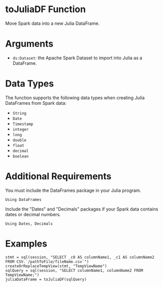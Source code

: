 # toJuliaDF Function
Move Spark data into a new Julia DataFrame.

# Arguments
- `ds:Dataset`: the Apache Spark Dataset to import into Julia as a DataFrame.

# Data Types
The function supports the following data types when creating Julia DataFrames from Spark data:

- `String`
- `Date`
- `Timestamp`
- `integer`
- `long`
- `double`
- `float`
- `decimal`
- `boolean`

# Additional Requirements
You must include the DataFrames package in your Julia program.

`Using DataFrames`

Include the "Dates" and "Decimals" packages if your Spark data contains dates or decimal numbers.

`Using Dates, Decimals`

# Examples
```
stmt = sql(session, "SELECT _c0 AS columnName1, _c1 AS columnName2 FROM CSV.`/pathToFile/fileName.csv`")
createOrReplaceTempView(stmt, "TempViewName")
sqlQuery = sql(session, "SELECT columnName1, columnName2 FROM TempViewName;")
juliaDataFrame = toJuliaDF(sqlQuery)
```
